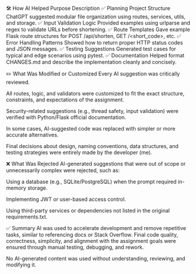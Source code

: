 🛠️ How AI Helped
Purpose	Description
✅ Planning Project Structure	ChatGPT suggested modular file organization using routes, services, utils, and storage.
✅ Input Validation Logic	Provided examples using urlparse and regex to validate URLs before shortening.
✅ Route Templates	Gave example Flask route structures for POST /api/shorten, GET /<short_code>, etc.
✅ Error Handling Patterns	Showed how to return proper HTTP status codes and JSON messages.
✅ Testing Suggestions	Generated test cases for typical and edge scenarios using pytest.
✅ Documentation	Helped format CHANGES.md and describe the implementation cleanly and concisely.

✏️ What Was Modified or Customized
Every AI suggestion was critically reviewed.

All routes, logic, and validators were customized to fit the exact structure, constraints, and expectations of the assignment.

Security-related suggestions (e.g., thread safety, input validation) were verified with Python/Flask official documentation.

In some cases, AI-suggested code was replaced with simpler or more accurate alternatives.

Final decisions about design, naming conventions, data structures, and testing strategies were entirely made by the developer (me).

❌ What Was Rejected
AI-generated suggestions that were out of scope or unnecessarily complex were rejected, such as:

Using a database (e.g., SQLite/PostgreSQL) when the prompt required in-memory storage.

Implementing JWT or user-based access control.

Using third-party services or dependencies not listed in the original requirements.txt.

✅ Summary
AI was used to accelerate development and remove repetitive tasks, similar to referencing docs or Stack Overflow. Final code quality, correctness, simplicity, and alignment with the assignment goals were ensured through manual testing, debugging, and rework.

No AI-generated content was used without understanding, reviewing, and modifying it.
